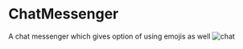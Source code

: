 # ChatMessenger
A chat messenger  which gives option of using emojis as well
![chat](https://user-images.githubusercontent.com/95558826/159906433-7126e07f-c5ae-4cb1-a05c-e500a0a328dd.jpg)

